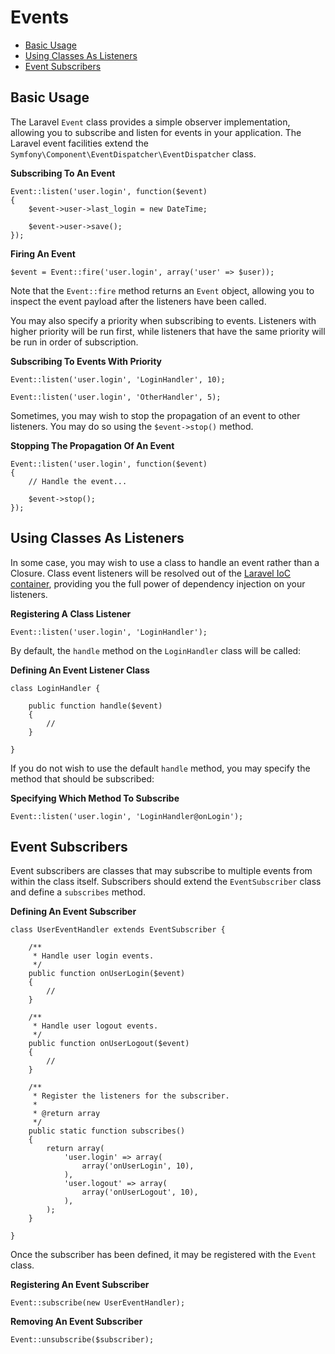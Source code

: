 # Events

- [Basic Usage](#basic-usage)
- [Using Classes As Listeners](#using-classes-as-listeners)
- [Event Subscribers](#event-subscribers)

<a name="basic-usage"></a>
## Basic Usage

The Laravel `Event` class provides a simple observer implementation, allowing you to subscribe and listen for events in your application. The Laravel event facilities extend the `Symfony\Component\EventDispatcher\EventDispatcher` class.

**Subscribing To An Event**

	Event::listen('user.login', function($event)
	{
		$event->user->last_login = new DateTime;

		$event->user->save();
	});

**Firing An Event**

	$event = Event::fire('user.login', array('user' => $user));

Note that the `Event::fire` method returns an `Event` object, allowing you to inspect the event payload after the listeners have been called.

You may also specify a priority when subscribing to events. Listeners with higher priority will be run first, while listeners that have the same priority will be run in order of subscription.

**Subscribing To Events With Priority**

	Event::listen('user.login', 'LoginHandler', 10);

	Event::listen('user.login', 'OtherHandler', 5);

Sometimes, you may wish to stop the propagation of an event to other listeners. You may do so using the `$event->stop()` method.

**Stopping The Propagation Of An Event**

	Event::listen('user.login', function($event)
	{
		// Handle the event...

		$event->stop();
	});

<a name="using-classes-as-listeners"></a>
## Using Classes As Listeners

In some case, you may wish to use a class to handle an event rather than a Closure. Class event listeners will be resolved out of the [Laravel IoC container](/docs/ioc), providing you the full power of dependency injection on your listeners.

**Registering A Class Listener**

	Event::listen('user.login', 'LoginHandler');

By default, the `handle` method on the `LoginHandler` class will be called:

**Defining An Event Listener Class**

	class LoginHandler {

		public function handle($event)
		{
			//
		}

	}

If you do not wish to use the default `handle` method, you may specify the method that should be subscribed:

**Specifying Which Method To Subscribe**

	Event::listen('user.login', 'LoginHandler@onLogin');

<a name="event-subscribers"></a>
## Event Subscribers

Event subscribers are classes that may subscribe to multiple events from within the class itself. Subscribers should extend the `EventSubscriber` class and define a `subscribes` method.

**Defining An Event Subscriber**

	class UserEventHandler extends EventSubscriber {

		/**
		 * Handle user login events.
		 */
		public function onUserLogin($event)
		{
			//
		}

		/**
		 * Handle user logout events.
		 */
		public function onUserLogout($event)
		{
			//
		}

		/**
		 * Register the listeners for the subscriber.
		 *
		 * @return array
		 */
		public static function subscribes()
		{
			return array(
				'user.login' => array(
					array('onUserLogin', 10),
				),
				'user.logout' => array(
					array('onUserLogout', 10),
				),
			);
		}

	}

Once the subscriber has been defined, it may be registered with the `Event` class.

**Registering An Event Subscriber**

	Event::subscribe(new UserEventHandler);

**Removing An Event Subscriber**

	Event::unsubscribe($subscriber);

